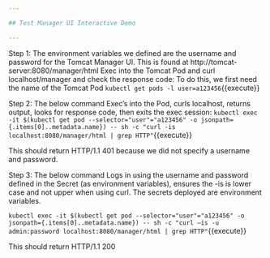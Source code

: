 ```yaml
---

## Test Manager UI Interactive Demo

---
```


Step 1:
The environment variables we defined are the username and password for the Tomcat Manager UI. This is found at http://tomcat-server:8080/manager/html
Exec into the Tomcat Pod and curl localhost/manager and check the response code:
To do this, we first need the name of the Tomcat Pod
`kubectl get pods -l user=a123456`{{execute}}
 
 
Step 2:
The below command Exec’s into the Pod, curls localhost, returns output, looks for response code, then exits the exec session:
`kubectl exec -it $(kubectl get pod --selector="user"="a123456" -o jsonpath={.items[0]..metadata.name}) -- sh -c "curl -is localhost:8080/manager/html | grep HTTP"`{{execute}}

This should return HTTP/1.1 401 because we did not specify a username and password.


Step 3:
The below command Logs in using the username and password defined in the Secret (as environment variables), ensures the -is is lower case and not upper when using curl. The secrets deployed are environment variables. 

`kubectl exec -it $(kubectl get pod --selector="user"="a123456" -o jsonpath={.items[0]..metadata.name}) -- sh -c "curl –is -u admin:password localhost:8080/manager/html | grep HTTP"`{{execute}}

This should return HTTP/1.1 200
